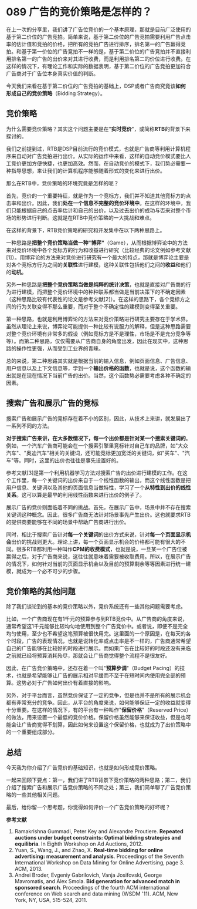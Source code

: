 # 089 广告的竞价策略是怎样的？

在上一次的分享里，我们讲了广告位竞价的一个基本原理，那就是目前广泛使用的基于第二价位的广告竞拍。简单来说，基于第二价位的广告竞拍需要利用广告点击率的估计值和竞拍的价格，把所有的竞拍广告进行排序，排名第一的广告赢得竞拍。和基于第一价位的广告竞拍不一样的是，基于第二价位的广告竞拍并不直接利用排名第一的广告的出价来对其进行收费，而是利用排名第二的价位进行收费。在这样的情况下，有理论工作和实际的数据表明，基于第二价位的广告竞拍更加符合广告商对于广告位本身真实价值的判断。

今天我们来看在基于第二价位的广告竞拍的基础上，DSP或者广告商究竟该**如何形成自己的竞价策略**（Bidding
Strategy）。

## 竞价策略

为什么需要竞价策略？其实这个问题主要是在"**实时竞价**"，或简称**RTB**的背景下来探讨的。

我们之前提到过，RTB是DSP目前流行的竞价模式，也就是广告商等利用计算机程序来自动对广告竞拍进行出价。从实际的运作中来看，这样的自动竞价模式要比人工竞价更加方便快捷，也更加高效。然而，在自动竞价的模式下，我们势必需要一种指导思想，来让我们的计算机程序能够随着形式的变化来进行出价。

那么在RTB中，竞价策略的环境究竟是怎样的呢？

首先，竞价的一个重要特征，就是作为一个竞标方，我们并不知道其他竞标方的点击率和出价。因此，我们**处在一个信息不完整的竞价环境中**。在这样的环境中，我们只能根据自己的点击率估计和自己的出价，以及过去出价的成功与否来对整个市场的形势进行判断。这就是在RTB中竞价策略的一大挑战和难点。

在这样的背景下，RTB竞价策略的研究和开发集中在以下两种思路上。

一种思路是**把整个竞价策略当做一种"博弈"**（Game），从而根据博弈论中的方法来对竞价环境中各个竞标方的行为和收益进行研究（比较经典的论文例如参考文献\[1\]）。用博弈论的方法来对竞价进行研究有一个最大的特点，那就是博弈论主要是对各个竞标方行为之间的**关联性**进行建模，这种关联性包括他们之间的**收益**和他们的**动机**。

另外一种思路是**把整个竞价策略当做是纯粹的统计决策**，也就是直接对广告商的行为进行建模，而把整个竞价环境中的种种联系都当做是当前决策下的不确定因素（这种思路比较有代表性的论文是参考文献\[2\]）。在这样的思路下，各个竞标方之间的行为关联变得不那么重要，而对于整个不确定性的建模则变得至关重要。

第一种思路，也就是利用博弈论的方法来对竞价策略进行研究主要存在于学术界。虽然从理论上来说，博弈论可能提供一种比较有说服力的解释，但是这种思路需要对整个竞价环境有非常多的假设（例如竞标方是不是理性，市场是不是充分竞争等等）。而第二种思路，仅仅需要从广告商自身的角度出发，因此在现实中，这种思路的操作性更强，从而受到工业界的青睐。

总的来说，第二种思路其实就是根据当前的输入信息，例如页面信息、广告信息、用户信息以及上下文信息等，学到一个**输出价格的函数**，也就是说，这个函数的输出就是在现在情况下当前广告的出价。当然，这个函数势必需要考虑各种不确定的因素。

## 搜索广告和展示广告的竞标

搜索广告和展示广告的竞标存在着不小的区别，因此，从技术上来讲，就发展出了一系列不同的方法。

**对于搜索广告来讲，在大多数情况下，每一个出价都是针对某一个搜索关键词的**。例如，一个汽车广告商可能会在一个搜索引擎里竞标针对自己车的品牌，如"大众汽车"、"奥迪汽车"相关的关键词，还可能竞标更加宽泛的关键词，如"买车"、"汽车"等。同时，这里的出价也往往是事先设置好的。

参考文献\[3\]是第一个利用机器学习方法对搜索广告的出价进行建模的工作。在这个工作里，每一个关键词的出价来自于一个线性函数的输出，而这个线性函数是把用户信息、关键词以及其他的页面信息当做特性，学习了一个**从特性到出价的线性关系**。这可以算是最早的利用线性函数来进行出价的例子了。

展示广告的竞价则面临着不同的挑战。首先，在展示广告中，场景中并不存在搜索关键词这种概念。因此，很多广告商无法针对场景事先产生出价。这也就要求RTB的提供商要能够在不同的场景中帮助广告商进行出价。

同时，相比于搜索广告针对**每一个关键词**的出价方式来说，针对**每一个页面显示机会**出价的挑战则更大。理论上讲，每一个页面显示机会的价格都可能有很大的不同。很多RTB都利用一种叫作**CPM的收费模式**，也就是说，一旦某一个广告位被赢得之后，对于广告商来说，这往往就意味着需要被收取费用。所以，在展示广告的情况下，如何针对当前的页面显示机会以及目前的预算剩余等等因素进行统一建模，就成为一个必不可少的步骤。

## 竞价策略的其他问题

除了我们谈论到的基本的竞价策略以外，竞价系统还有一些其他问题需要考虑。

比如，一个广告商现在有1千元的预算参与到RTB竞价中。从广告商的角度来说，通常希望这1千元能够比较均匀地使用到整个广告竞价中。或者说，即便不是完全均匀使用，至少也不希望这笔预算被很快用完。这里面的一个原因是，在每天的各个时段，广告的表现情况，也就是说转化率或点击率是不一样的，广告商通常希望自己的广告能够在比较好的时段进行展示。而如果广告在比较好的时段还没有来临之前就已经将预算消耗殆尽，那就会让广告商觉得整个流程不是很友好。

因此，在广告竞价策略中，还存在着一个叫"**预算步调**"（Budget
Pacing）的技术，也就是希望能够让广告的展示相对平缓而不至于在短时间内使用完全部的预算。这势必对于广告如何出价有着直接的影响。

另外，对于平台而言，虽然竞价保证了一定的竞争，但是也并不是所有的展示机会都有非常充分的竞争。因此，从平台的角度来说，如何能够保证一定的收益就变得十分重要。在这样的情况下，有的平台有一种叫作"**保留价格**"（Reserved
Price）的做法，用来设置一个最低的竞价价格。保留价格虽然能够来保证收益，但是也可能会让广告商觉得不划算，因此如何来设置这个保留价格，也就成为了出价策略中的一个重要组成部分。

## 总结

今天我为你介绍了广告竞价的基础知识，也就是如何形成竞价策略。

一起来回顾下要点：第一，我们讲了RTB背景下竞价策略的两种思路；第二，我们介绍了搜索广告和展示广告竞价策略的不同之处；第三，我们简单聊了广告竞价策略的一些其他相关问题。

最后，给你留一个思考题，你觉得如何评价一个广告竞价策略的好坏呢？

**参考文献**

1.  Ramakrishna Gummadi, Peter Key and Alexandre Proutiere. **Repeated
    auctions under budget constraints: Optimal bidding strategies and
    equilibria**. In Eighth Workshop on Ad Auctions, 2012.
2.  Yuan, S., Wang, J., and Zhao, X. **Real-time bidding for online
    advertising: measurement and analysis**. Proceedings of the Seventh
    International Workshop on Data Mining for Online Advertising,
    page 3. ACM, 2013.
3.  Andrei Broder, Evgeniy Gabrilovich, Vanja Josifovski, George
    Mavromatis, and Alex Smola. **Bid generation for advanced match in
    sponsored search**. Proceedings of the fourth ACM international
    conference on Web search and data mining (WSDM '11). ACM, New York,
    NY, USA, 515-524, 2011.
